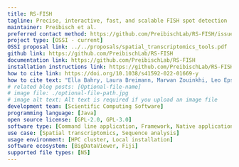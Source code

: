 ```yaml
---
title: RS-FISH
tagline: Precise, interactive, fast, and scalable FISH spot detection
maintainer: Preibisch et al.
preferred contact method: https://github.com/PreibischLab/RS-FISH/issues
project type: [OSSI - current]
OSSI proposal link: ../../proposals/spatial_transcriptomics_tools.pdf
github link: https://github.com/PreibischLab/RS-FISH
documentation link: https://github.com/PreibischLab/RS-FISH
installation instructions link: https://github.com/PreibischLab/RS-FISH?tab=readme-ov-file#download
how to cite link: https://doi.org/10.1038/s41592-022-01669-y
how to cite text: "Ella Bahry, Laura Breimann, Marwan Zouinkhi, Leo Epstein, Klim Kolyvanov, Nicholas Mamrak, Benjamin King, Xi Long, Kyle I S Harrington, Timothée Lionnet & Stephan Preibisch Nature Methods 2022, doi: https://doi.org/10.1038/s41592-022-01669-y"
# related blog posts: [Optional-file-name]
# image file: ./optional-file-path.jpg
# image alt text: Alt text is required if you upload an image file
development team: [Scientific Computing Software]
programming language: [Java]
open source license: [GPL-2.0, GPL-3.0]
software type: [Command line application, Framework, Native application]
use case: [Spatial transcriptomics, Sequence analysis]
usage environment: [HPC cluster, Local installation]
software ecosystem: [BigDataViewer, Fiji]
supported file types: [N5]
---
```

